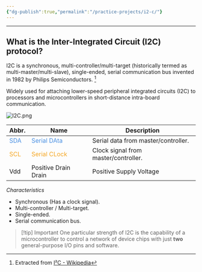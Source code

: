 ```yaml
---
{"dg-publish":true,"permalink":"/practice-projects/i2-c/"}
---
```


---
## What is the Inter-Integrated Circuit (I2C) protocol?

I2C is a synchronous, multi-controller/multi-target (historically termed as multi-master/multi-slave), single-ended, serial communication bus invented in 1982 by Philips Semiconductors. [^1]

Widely used for attaching lower-speed peripheral integrated circuits (I2C) to processors and microcontrollers in short-distance intra-board communication.

![I2C.png](/img/user/Practice%20projects/Reference%20images/I2C.png)

| Abbr.                            | Name                                      | Description                          |
| -------------------------------- | ----------------------------------------- | ------------------------------------ |
| <font color="#4A90E2">SDA</font> | <font color="#4A90E2">Serial DAta</font>  | Serial data from master/controller.  |
| <font color="#F5A623">SCL</font> | <font color="#F5A623">Serial CLock</font> | Clock signal from master/controller. |
| Vdd                              | Positive Drain Drain                      | Positive Supply Voltage              |

_Characteristics_
- Synchronous (Has a clock signal).
- Multi-controller / Multi-target.
- Single-ended.
- Serial communication bus.

> [!tip] Important
> One particular strength of I2C is the capability of a microcontroller to control a network of device chips with just **two** general-purpose I/O pins and software.



[^1]: Extracted from [I²C - Wikipedia](https://en.wikipedia.org/wiki/I%C2%B2C)
